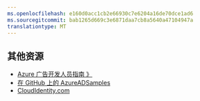 ```yaml
---
ms.openlocfilehash: e160d0acc1cb2e66930c7e6204a16de70dce1ad6
ms.sourcegitcommit: bab1265d669c3e6871daa7cb8a5640a47104947a
translationtype: MT
---
```

## 其他资源

- [Azure 广告开发人员指南 》](active-directory-developers-guide.md)
- [在 GitHub 上的 AzureADSamples](https://github.com/AzureAdSamples)
- [CloudIdentity.com](https://cloudidentity.com)

